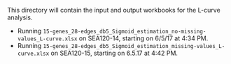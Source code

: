 This directory will contain the input and output workbooks for the L-curve analysis.
* Running `15-genes_28-edges_db5_Sigmoid_estimation_no-missing-values_L-curve.xlsx` on SEA120-14, starting on 6/5/17 at 4:34 PM.
* Running `15-genes_28-edges_db5_Sigmoid_estimation_missing-values_L-curve.xlsx` on SEA120-15, starting on 6.5.17 at 4:42 PM.
